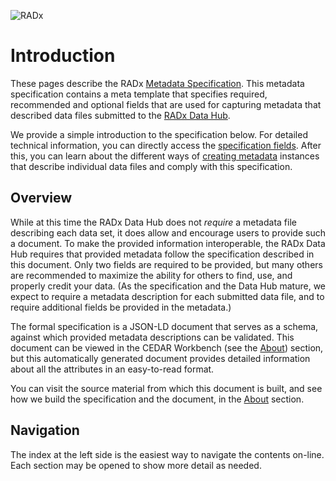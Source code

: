 ![RADx](https://radx-hub.nih.gov/assets/img/radx-circle-collage.png)

# Introduction

These pages describe the RADx [Metadata Specification](https://cedar.metadatacenter.org/dashboard?folderId=https:%2F%2Frepo.metadatacenter.org%2Ffolders%2Fbb251c56-a720-4b39-92ea-55c053f1ad00).  This metadata specification contains a meta template that specifies required, recommended and optional fields that are used for capturing metadata that described data files submitted to the [RADx Data Hub](https://radx-hub.nih.gov/home).

We provide a simple introduction to the specification below. For detailed technical information, you can directly access the [specification fields](specification.md). After this, you can learn about the different ways of [creating metadata](creating-metadata.md) instances that describe individual data files and comply with this specification.

## Overview

While at this time the RADx Data Hub does not *require* a metadata file describing each data set, it does allow and encourage users to provide such a document. To make the provided information interoperable, the RADx Data Hub requires that provided metadata follow the specification described in this document. Only two fields are required to be provided, but many others are recommended to maximize the ability for others to find, use, and properly credit your data. (As the specification and the Data Hub mature, we expect to require a metadata description for each submitted data file, and to require additional fields be provided in the metadata.) 

The formal specification is a JSON-LD document that serves as a schema, against which provided metadata descriptions can be validated. This document can be viewed in the CEDAR Workbench (see the [About](about.md)) section, but this automatically generated document provides detailed information about all the attributes in an easy-to-read format. 

You can visit the source material from which this document is built, and see how we build the specification and the document, in the [About](about.md) section.

## Navigation

The index at the left side is the easiest way to navigate the contents on-line. Each section may be opened to show more detail as needed.
